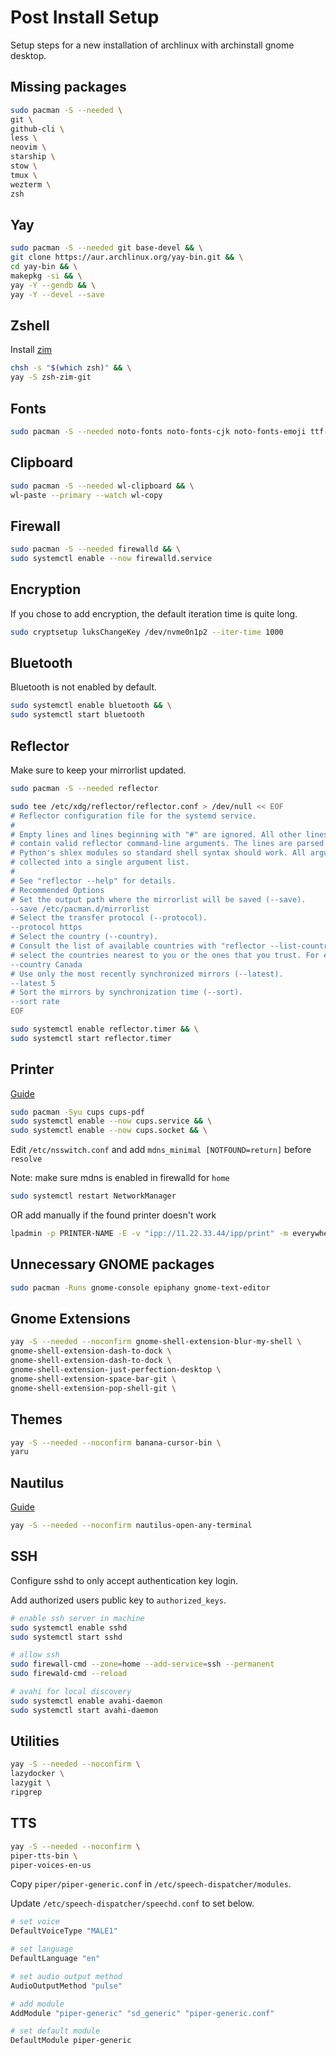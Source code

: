 # Post Install Setup

Setup steps for a new installation of archlinux with archinstall gnome desktop.

## Missing packages

```sh
sudo pacman -S --needed \
git \
github-cli \
less \
neovim \
starship \
stow \
tmux \
wezterm \
zsh
```

## Yay

```sh
sudo pacman -S --needed git base-devel && \
git clone https://aur.archlinux.org/yay-bin.git && \
cd yay-bin && \
makepkg -si && \
yay -Y --gendb && \
yay -Y --devel --save
```

## Zshell

Install [zim](https://zimfw.sh/#install)

```sh
chsh -s "$(which zsh)" && \
yay -S zsh-zim-git
```

## Fonts

```sh
sudo pacman -S --needed noto-fonts noto-fonts-cjk noto-fonts-emoji ttf-nerd-fonts-symbols ttf-ubuntu-font-family
```

## Clipboard

```sh
sudo pacman -S --needed wl-clipboard && \
wl-paste --primary --watch wl-copy
```

## Firewall

```sh
sudo pacman -S --needed firewalld && \
sudo systemctl enable --now firewalld.service
```

## Encryption

If you chose to add encryption, the default iteration time is quite long.

```sh
sudo cryptsetup luksChangeKey /dev/nvme0n1p2 --iter-time 1000
```

## Bluetooth

Bluetooth is not enabled by default.

```sh
sudo systemctl enable bluetooth && \
sudo systemctl start bluetooth
```

## Reflector

Make sure to keep your mirrorlist updated.

```sh
sudo pacman -S --needed reflector

sudo tee /etc/xdg/reflector/reflector.conf > /dev/null << EOF
# Reflector configuration file for the systemd service.
#
# Empty lines and lines beginning with "#" are ignored. All other lines should
# contain valid reflector command-line arguments. The lines are parsed with
# Python's shlex modules so standard shell syntax should work. All arguments are
# collected into a single argument list.
#
# See "reflector --help" for details.
# Recommended Options
# Set the output path where the mirrorlist will be saved (--save).
--save /etc/pacman.d/mirrorlist
# Select the transfer protocol (--protocol).
--protocol https
# Select the country (--country).
# Consult the list of available countries with "reflector --list-countries" and
# select the countries nearest to you or the ones that you trust. For example:
--country Canada
# Use only the most recently synchronized mirrors (--latest).
--latest 5
# Sort the mirrors by synchronization time (--sort).
--sort rate
EOF

sudo systemctl enable reflector.timer && \
sudo systemctl start reflector.timer
```

## Printer

[Guide](https://discovery.endeavouros.com/network/printers/2021/03/#network-printer)

```sh
sudo pacman -Syu cups cups-pdf
sudo systemctl enable --now cups.service && \
sudo systemctl enable --now cups.socket && \
```

Edit `/etc/nsswitch.conf` and add `mdns_minimal [NOTFOUND=return]` before `resolve`

Note: make sure mdns is enabled in firewalld for `home`

```sh
sudo systemctl restart NetworkManager
```

OR add manually if the found printer doesn't work

```sh
lpadmin -p PRINTER-NAME -E -v "ipp://11.22.33.44/ipp/print" -m everywhere
```

## Unnecessary GNOME packages

```sh
sudo pacman -Runs gnome-console epiphany gnome-text-editor
```

## Gnome Extensions

```sh
yay -S --needed --noconfirm gnome-shell-extension-blur-my-shell \
gnome-shell-extension-dash-to-dock \
gnome-shell-extension-dash-to-dock \
gnome-shell-extension-just-perfection-desktop \
gnome-shell-extension-space-bar-git \
gnome-shell-extension-pop-shell-git \
```

## Themes

```sh
yay -S --needed --noconfirm banana-cursor-bin \
yaru
```

## Nautilus

[Guide](https://github.com/Stunkymonkey/nautilus-open-any-terminal)

```sh
yay -S --needed --noconfirm nautilus-open-any-terminal
```

## SSH

Configure sshd to only accept authentication key login.

Add authorized users public key to `authorized_keys`.

```sh
# enable ssh server in machine
sudo systemctl enable sshd
sudo systemctl start sshd

# allow ssh
sudo firewall-cmd --zone=home --add-service=ssh --permanent
sudo firewald-cmd --reload

# avahi for local discovery
sudo systemctl enable avahi-daemon
sudo systemctl start avahi-daemon
```

## Utilities

```sh
yay -S --needed --noconfirm \
lazydocker \
lazygit \
ripgrep
```

## TTS

```sh
yay -S --needed --noconfirm \
piper-tts-bin \
piper-voices-en-us
```

Copy `piper/piper-generic.conf` in `/etc/speech-dispatcher/modules`.

Update `/etc/speech-dispatcher/speechd.conf` to set below.

```sh
# set voice
DefaultVoiceType "MALE1"

# set language
DefaultLanguage "en"

# set audio output method
AudioOutputMethod "pulse"

# add module
AddModule "piper-generic" "sd_generic" "piper-generic.conf"

# set default module
DefaultModule piper-generic
```
